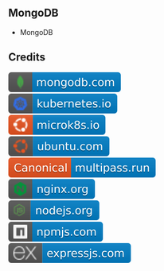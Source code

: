 MongoDB
-------

- MongoDB

Credits
-------
[![image](
Credits/mongodb.com.svg?raw=true)](https://mongodb.com/)  
[![image](
Credits/kubernetes.io.svg?raw=true)](https://kubernetes.io/)  
[![image](
Credits/microk8s.io.svg?raw=true)](https://microk8s.io/)  
[![image](
Credits/ubuntu.com.svg?raw=true)](https://ubuntu.com/)  
[![image](
Credits/multipass.run.svg?raw=true)](https://multipass.run/)  
[![image](
Credits/nginx.org.svg?raw=true)](https://nginx.org/)  
[![image](
Credits/nodejs.org.svg?raw=true)](https://nodejs.org/)  
[![image](
Credits/npmjs.com.svg?raw=true)](https://npmjs.com/)  
[![image](
Credits/expressjs.com.svg?raw=true)](https://expressjs.com/)  
